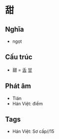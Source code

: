 # 甜

## Nghĩa

* ngọt

## Cấu trúc
* 甜 = [舌](舌.md) [甘](甘.md)

## Phát âm

* Tián
* Hán Việt: điềm

## Tags
* Hán Việt: Sơ cấp//15

<script>window.HANZI_FIELD='甜';</script>
